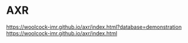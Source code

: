 # AXR

https://woolcock-imr.github.io/axr/index.html?database=demonstration  
https://woolcock-imr.github.io/axr/index.html  
